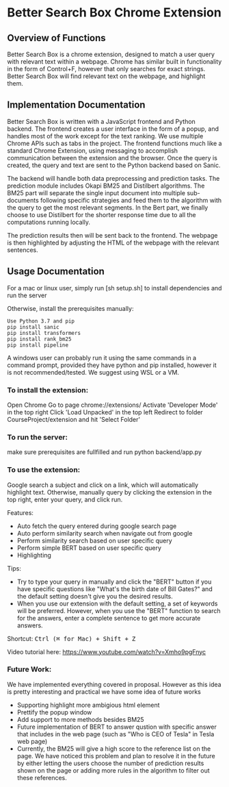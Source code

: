 # Better Search Box Chrome Extension

## Overview of Functions
Better Search Box is a chrome extension, designed to match a user query with relevant text within a webpage. Chrome has similar built in functionality in the form of Control+F, however that only searches for exact strings. Better Search Box will find relevant text on the webpage, and highlight them.

## Implementation Documentation
Better Search Box is written with a JavaScript frontend and Python backend. The frontend creates a user interface in the form of a popup, and handles most of the work except for the text ranking. We use multiple Chrome APIs such as tabs in the project. The frontend functions much like a standard Chrome Extension, using messaging to accomplish communication between the extension and the browser. Once the query is created, the query and text are sent to the Python backend based on Sanic. 

The backend will handle both data preprocessing and prediction tasks. The prediction module includes Okapi BM25 and Distilbert algorithms. The BM25 part will separate the single input document into multiple sub-documents following specific strategies and feed them to the algorithm with the query to get the most relevant segments. In the Bert part, we finally choose to use Distilbert for the shorter response time due to all the computations running locally.

The prediction results then will be sent back to the frontend. The webpage is then highlighted by adjusting the HTML of the webpage with the relevant sentences.

## Usage Documentation
For a mac or linux user, simply run [sh setup.sh] to install dependencies and run the server

Otherwise, install the prerequisites manually:
```
Use Python 3.7 and pip
pip install sanic
pip install transformers
pip install rank_bm25
pip install pipeline
```

A windows user can probably run it using the same commands in a command prompt, provided they have python and pip installed, however it is not recommended/tested. We suggest using WSL or a VM.

### To install the extension:
Open Chrome
Go to page chrome://extensions/
Activate 'Developer Mode' in the top right
Click 'Load Unpacked' in the top left
Redirect to folder CourseProject/extension and hit 'Select Folder'

### To run the server:
make sure prerequisites are fullfilled and run python backend/app.py

### To use the extension:
Google search a subject and click on a link, which will automatically highlight text. Otherwise, manually query by clicking the extension in the top right, enter your query, and click run.

Features:
* Auto fetch the query entered during google search page
* Auto perform similarity search when navigate out from google
* Perform similarity search based on user specific query
* Perform simple BERT based on user specific query
* Highlighting

Tips:
* Try to type your query in manually and click the "BERT" button if you have specific questions like "What's the birth date of Bill Gates?" and the default setting doesn't give you the desired results.
* When you use our extension with the default setting, a set of keywords will be preferred. However, when you use the "BERT" function to search for the answers, enter a complete sentence to get more accurate answers. 

Shortcut:
<kbd>Ctrl (⌘ for Mac) + Shift + Z</kbd>

Video tutorial here: https://www.youtube.com/watch?v=Xmho9pgFnyc

### Future Work:
We have implemented everything covered in proposal. However as this idea is pretty interesting and practical we have some idea of future works 
* Supporting highlight more ambigious html element
* Prettify the popup window
* Add support to more methods besides BM25
* Future implementation of BERT to answer qustion with specific answer that includes in the web page (such as "Who is CEO of Tesla" in Tesla web page)
* Currently, the BM25 will give a high score to the reference list on the page. We have noticed this problem and plan to resolve it in the future by either letting the users choose the number of prediction results shown on the page or adding more rules in the algorithm to filter out these references.
